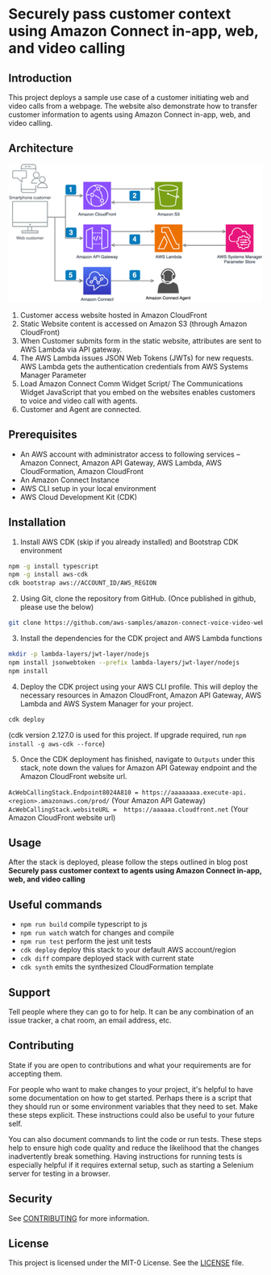 # Securely pass customer context using Amazon Connect in-app, web, and video calling

## Introduction
This project deploys a sample use case of a customer initiating web and video calls from a webpage. The website also demonstrate how to transfer customer information to agents using Amazon Connect in-app, web, and video calling.


## Architecture
![Architecture Diagram](./architecture.png)


1. Customer access website hosted in Amazon CloudFront
2. Static Website content is accessed on Amazon S3 (through Amazon CloudFront)
3. When Customer submits form in the static website, attributes are sent to AWS Lambda via API gateway.
4. The AWS Lambda issues JSON Web Tokens (JWTs) for new requests. AWS Lambda gets the authentication credentials from AWS Systems Manager Parameter
5. Load Amazon Connect Comm Widget Script/ The Communications Widget JavaScript that you embed on the websites enables customers to voice and video call with agents.
6. Customer and Agent are connected.


## Prerequisites

-  An AWS account with administrator access to following services – Amazon Connect, Amazon API Gateway, AWS Lambda, AWS CloudFormation, Amazon CloudFront 
-  An Amazon Connect Instance
-  AWS CLI setup in your local environment
-  AWS Cloud Development Kit (CDK)


## Installation

1. Install AWS CDK (skip if you already installed) and Bootstrap CDK environment
```bash
npm -g install typescript
npm -g install aws-cdk
cdk bootstrap aws://ACCOUNT_ID/AWS_REGION
```

2. Using Git, clone the repository from GitHub.
(Once published in github, please use the below)
```bash
git clone https://github.com/aws-samples/amazon-connect-voice-video-web-calling.git
```

3. Install the dependencies for the CDK project and AWS Lambda functions

```bash
mkdir -p lambda-layers/jwt-layer/nodejs
npm install jsonwebtoken --prefix lambda-layers/jwt-layer/nodejs
npm install
```

4. Deploy the CDK project using your AWS CLI profile. This will deploy the necessary resources in Amazon CloudFront, Amazon API Gateway, AWS Lambda and AWS System Manager for your project.

```bash
cdk deploy
```

(cdk version 2.127.0 is used for this project. If upgrade required, run `npm install -g aws-cdk --force`)

5. Once the CDK deployment has finished, navigate to `Outputs` under this stack, note down the values for Amazon API Gateway endpoint and the Amazon CloudFront website url.

`AcWebCallingStack.Endpoint8024A810 = https://aaaaaaaa.execute-api.<region>.amazonaws.com/prod/` (Your Amazon API Gateway)
`AcWebCallingStack.websiteURL =  https://aaaaaa.cloudfront.net` (Your Amazon CloudFront  website url)


## Usage
After the stack is deployed, please follow the steps outlined in blog post **Securely pass customer context to agents using Amazon Connect in-app, web, and video calling**

## Useful commands

* `npm run build`   compile typescript to js
* `npm run watch`   watch for changes and compile
* `npm run test`    perform the jest unit tests
* `cdk deploy`      deploy this stack to your default AWS account/region
* `cdk diff`        compare deployed stack with current state
* `cdk synth`       emits the synthesized CloudFormation template

## Support
Tell people where they can go to for help. It can be any combination of an issue tracker, a chat room, an email address, etc.

## Contributing
State if you are open to contributions and what your requirements are for accepting them.

For people who want to make changes to your project, it's helpful to have some documentation on how to get started. Perhaps there is a script that they should run or some environment variables that they need to set. Make these steps explicit. These instructions could also be useful to your future self.

You can also document commands to lint the code or run tests. These steps help to ensure high code quality and reduce the likelihood that the changes inadvertently break something. Having instructions for running tests is especially helpful if it requires external setup, such as starting a Selenium server for testing in a browser.

## Security
See [CONTRIBUTING](CONTRIBUTING.md#security-issue-notifications) for more information.

## License
This project is licensed under the MIT-0 License. See the [LICENSE](LICENSE) file.
